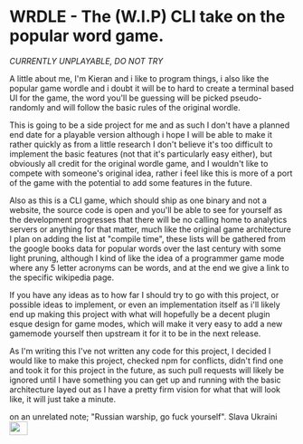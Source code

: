# WRDLE - The (W.I.P) CLI take on the popular word game.

*CURRENTLY UNPLAYABLE, DO NOT TRY*

A little about me, I'm Kieran and i like to program things, i also like the popular game wordle and i doubt it will be to hard to create a terminal based UI for the game, the word you'll be guessing will be picked pseudo-randomly and will follow the basic rules of the original wordle.

This is going to be a side project for me and as such I don't have a planned end date for a playable version although i hope I will be able to make it rather quickly as from a little research I don't believe it's too difficult to implement the basic features (not that it's particularly easy either), but obviously all credit for the original wordle game, and I wouldn't like to compete with someone's original idea, rather i feel like this is more of a port of the game with the potential to add some features in the future.

Also as this is a CLI game, which should ship as one binary and not a website, the source code is open and you'll be able to see for yourself as the development progresses that there will be no calling home to analytics servers or anything for that matter, much like the original game architecture I plan on adding the list at "compile time", these lists will be gathered from the google books data for popular words over the last century with some light pruning, although I kind of like the idea of a programmer game mode where any 5 letter acronyms can be words, and at the end we give a link to the specific wikipedia page.

If you have any ideas as to how far I should try to go with this project, or possible ideas to implement, or even an implementation itself as i'll likely end up making this project with what will hopefully be a decent plugin esque design for game modes, which will make it very easy to add a new gamemode yourself then upstream it for it to be in the next release.

As I'm writing this I've not written any code for this project, I decided I would like to make this project, checked npm for conflicts, didn't find one and took it for this project in the future, as such pull requests will likely be ignored until I have something you can get up and running with the basic architecture layed out as I have a pretty firm vision for what that will look like, it will just take a minute.

on an unrelated note; "Russian warship, go fuck yourself". Slava Ukraini <img src="https://upload.wikimedia.org/wikipedia/commons/4/49/Flag_of_Ukraine.svg" width=32 height=24 />
